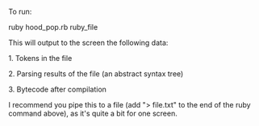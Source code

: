 To run:

ruby hood_pop.rb ruby_file 

This will output to the screen the following data:<p>
     1. Tokens in the file<p>
     2. Parsing results of the file (an abstract syntax tree)<p>
     3. Bytecode after compilation<p>

I recommend you pipe this to a file (add "> file.txt" to the end of the ruby command above), as it's quite a bit for one screen.